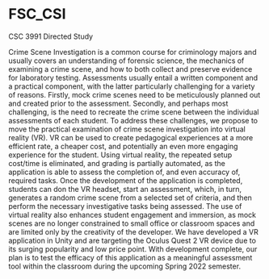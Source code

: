 # FSC_CSI
CSC 3991 Directed Study

Crime Scene Investigation is a common course for criminology majors and usually covers an understanding of forensic science, the mechanics of examining a crime scene, and how to both collect and preserve evidence for laboratory testing. Assessments usually entail a written component and a practical component, with the latter particularly challenging for a variety of reasons. Firstly, mock crime scenes need to be meticulously planned out and created prior to the assessment. Secondly, and perhaps most challenging, is the need to recreate the crime scene between the individual assessments of each student. To address these challenges, we propose to move the practical examination of crime scene investigation into virtual reality (VR). VR can be used to create pedagogical experiences at a more efficient rate, a cheaper cost, and potentially an even more engaging experience for the student. Using virtual reality, the repeated setup cost/time is eliminated, and grading is partially automated, as the application is able to assess the completion of, and even accuracy of, required tasks. Once the development of the application is completed, students can don the VR headset, start an assessment, which, in turn, generates a random crime scene from a selected set of criteria, and then perform the necessary investigative tasks being assessed. The use of virtual reality also enhances student engagement and immersion, as mock scenes are no longer constrained to small office or classroom spaces and are limited only by the creativity of the developer. We have developed a VR application in Unity and are targeting the Oculus Quest 2 VR device due to its surging popularity and low price point. With development complete, our plan is to test the efficacy of this application as a meaningful assessment tool within the classroom during the upcoming Spring 2022 semester.

